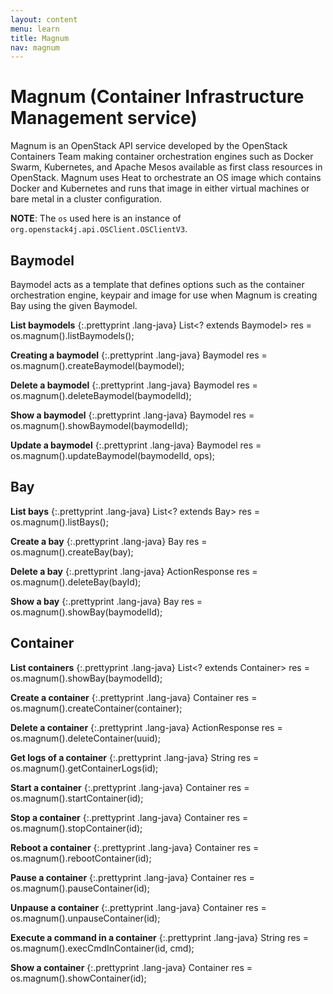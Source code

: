 ```yaml
---
layout: content
menu: learn
title: Magnum
nav: magnum
---
```


# Magnum (Container Infrastructure Management service)

Magnum is an OpenStack API service developed by the OpenStack Containers Team making container orchestration engines such as Docker Swarm, Kubernetes, and Apache Mesos available as first class resources in OpenStack. Magnum uses Heat to orchestrate an OS image which contains Docker and Kubernetes and runs that image in either virtual machines or bare metal in a cluster configuration. 

**NOTE**: The ```os``` used here is an instance of ```org.openstack4j.api.OSClient.OSClientV3```.


## Baymodel

Baymodel acts as a template that defines options such as the container orchestration engine, keypair and image for use when Magnum is creating Bay using the given Baymodel.

**List baymodels**
{:.prettyprint .lang-java}
	List<? extends Baymodel> res = os.magnum().listBaymodels();

**Creating a baymodel**
{:.prettyprint .lang-java}
	Baymodel res = os.magnum().createBaymodel(baymodel);

**Delete a baymodel**
{:.prettyprint .lang-java}
	Baymodel res = os.magnum().deleteBaymodel(baymodelId);

**Show a baymodel**
{:.prettyprint .lang-java}
	Baymodel res = os.magnum().showBaymodel(baymodelId);

**Update a baymodel**
{:.prettyprint .lang-java}
	Baymodel res = os.magnum().updateBaymodel(baymodelId, ops);

## Bay

**List bays**
{:.prettyprint .lang-java}
	List<? extends Bay> res = os.magnum().listBays();

**Create a bay**
{:.prettyprint .lang-java}
	Bay res = os.magnum().createBay(bay);

**Delete a bay**
{:.prettyprint .lang-java}
	ActionResponse res = os.magnum().deleteBay(bayId);

**Show a bay**
{:.prettyprint .lang-java}
	Bay res = os.magnum().showBay(baymodelId);


## Container

**List containers**
{:.prettyprint .lang-java}
	List<? extends Container> res = os.magnum().showBay(baymodelId);

**Create a container**
{:.prettyprint .lang-java}
	Container res = os.magnum().createContainer(container);

**Delete a container**
{:.prettyprint .lang-java}
	ActionResponse res = os.magnum().deleteContainer(uuid);


**Get logs of a container**
{:.prettyprint .lang-java}
	String res = os.magnum().getContainerLogs(id);


**Start a container**
{:.prettyprint .lang-java}
	Container res = os.magnum().startContainer(id);

**Stop a container**
{:.prettyprint .lang-java}
	Container res = os.magnum().stopContainer(id);

**Reboot a container**
{:.prettyprint .lang-java}
	Container res = os.magnum().rebootContainer(id);

**Pause a container**
{:.prettyprint .lang-java}
	Container res = os.magnum().pauseContainer(id);

**Unpause a container**
{:.prettyprint .lang-java}
	Container res = os.magnum().unpauseContainer(id);

**Execute a command in a container**
{:.prettyprint .lang-java}
	String res = os.magnum().execCmdInContainer(id, cmd);

**Show a container**
{:.prettyprint .lang-java}
	Container res = os.magnum().showContainer(id);


